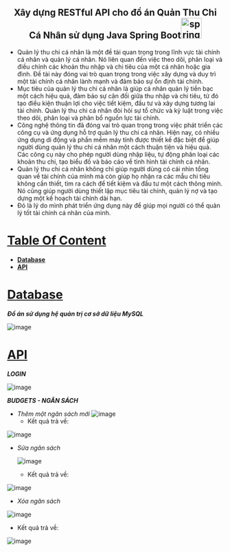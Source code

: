 
<h2 align="center">Xây dựng RESTful API cho đồ án Quản Thu Chi Cá Nhân sử dụng Java Spring Boot<a href="https://spring.io/learn" name="spring boot" ><img width="48" height="48" src="https://img.icons8.com/color/48/spring-logo.png" alt="spring-logo"/></a></h2>

- Quản lý thu chi cá nhân là một đề tài quan trọng trong lĩnh vực tài chính cá nhân và quản lý cá nhân. Nó liên quan đến việc theo dõi, phân loại và điều chỉnh các khoản thu nhập và chi tiêu của một cá nhân hoặc gia đình. Đề tài này đóng vai trò quan trọng trong việc xây dựng và duy trì một tài chính cá nhân lành mạnh và đảm bảo sự ổn định tài chính.
- Mục tiêu của quản lý thu chi cá nhân là giúp cá nhân quản lý tiền bạc một cách hiệu quả, đảm bảo sự cân đối giữa thu nhập và chi tiêu, từ đó tạo điều kiện thuận lợi cho việc tiết kiệm, đầu tư và xây dựng tương lai tài chính. Quản lý thu chi cá nhân đòi hỏi sự tổ chức và kỷ luật trong việc theo dõi, phân loại và phân bổ nguồn lực tài chính.
- Công nghệ thông tin đã đóng vai trò quan trọng trong việc phát triển các công cụ và ứng dụng hỗ trợ quản lý thu chi cá nhân. Hiện nay, có nhiều ứng dụng di động và phần mềm máy tính được thiết kế đặc biệt để giúp người dùng quản lý thu chi cá nhân một cách thuận tiện và hiệu quả. Các công cụ này cho phép người dùng nhập liệu, tự động phân loại các khoản thu chi, tạo biểu đồ và báo cáo về tình hình tài chính cá nhân.
- Quản lý thu chi cá nhân không chỉ giúp người dùng có cái nhìn tổng quan về tài chính của mình mà còn giúp họ nhận ra các mẫu chi tiêu không cần thiết, tìm ra cách để tiết kiệm và đầu tư một cách thông minh. Nó cũng giúp người dùng thiết lập mục tiêu tài chính, quản lý nợ và tạo dựng một kế hoạch tài chính dài hạn.
- Đó là lý do mình phát triển ứng dụng này để giúp mọi người có thể quản lý tốt tài chính cá nhân của mình.
 

# [**Table Of Content**](#table-of-content)
- [**Database**](#database)
- [**API**](#api)

# [**Database**](#database)
***Đồ án sử dụng hệ quản trị cơ sở dữ liệu MySQL***

![image](https://github.com/TranHuuTruong2904/QuanLyThuChiCaNhan_API/assets/83656656/357d90a8-30f8-4413-91b8-32f45a7ac05a)

# [**API**](#api)

***LOGIN***

  ![image](https://github.com/TranHuuTruong2904/QuanLyThuChiCaNhan_API/assets/83656656/6534653e-6548-4e8a-ba11-daaab5d9a6c6)

***BUDGETS - NGÂN SÁCH***
- *Thêm một ngân sách mới*
  ![image](https://github.com/TranHuuTruong2904/QuanLyThuChiCaNhan_API/assets/83656656/d74d553f-9d33-40c9-b168-621e17b7f175)
  - Kết quả trả về:
 
![image](https://github.com/TranHuuTruong2904/QuanLyThuChiCaNhan_API/assets/83656656/433afb58-9e11-45ae-a838-6184f615ad97)


- *Sửa ngân sách*

  ![image](https://github.com/TranHuuTruong2904/QuanLyThuChiCaNhan_API/assets/83656656/b5461288-1f8b-445d-8ade-4c24f6818261)

  - Kết quả trả về:
 
![image](https://github.com/TranHuuTruong2904/QuanLyThuChiCaNhan_API/assets/83656656/7ccff7b1-96f2-4e50-ba47-dfc512e6b9e6)


- *Xóa ngân sách*

![image](https://github.com/TranHuuTruong2904/QuanLyThuChiCaNhan_API/assets/83656656/b5461288-1f8b-445d-8ade-4c24f6818261)

  - Kết quả trả về:

 ![image](https://github.com/TranHuuTruong2904/QuanLyThuChiCaNhan_API/assets/83656656/169cde49-9806-497e-bba9-77a49b062bc0)







